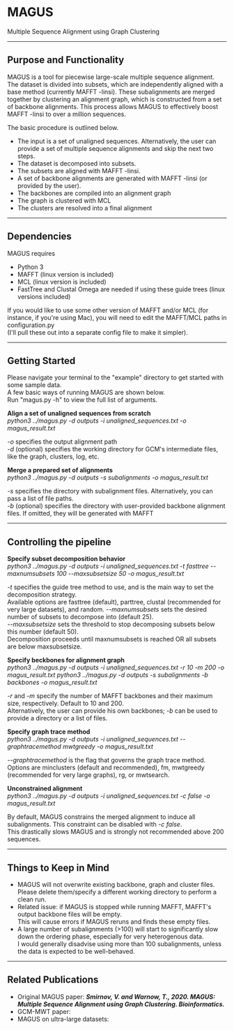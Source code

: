 # MAGUS
Multiple Sequence Alignment using Graph Clustering

- - - -

## Purpose and Functionality
MAGUS is a tool for piecewise large-scale multiple sequence alignment.  
The dataset is divided into subsets, which are independently aligned with a base method (currently MAFFT -linsi). These subalignments are merged together by clustering an alignment graph, which is constructed from a set of backbone alignments. This process allows MAGUS to effectively boost MAFFT -linsi to over a million sequences.

The basic procedure is outlined below. 
* The input is a set of unaligned sequences. Alternatively, the user can provide a set of multiple sequence alignments and skip the next two steps.
* The dataset is decomposed into subsets.
* The subsets are aligned with MAFFT -linsi. 
* A set of backbone alignments are generated with MAFFT -linsi (or provided by the user).
* The backbones are compiled into an alignment graph
* The graph is clustered with MCL
* The clusters are resolved into a final alignment

- - - -

## Dependencies
MAGUS requires
* Python 3
* MAFFT (linux version is included)
* MCL (linux version is included)
* FastTree and Clustal Omega are needed if using these guide trees (linux versions included) 

If you would like to use some other version of MAFFT and/or MCL (for instance, if you're using Mac),
you will need to edit the MAFFT/MCL paths in configuration.py  
(I'll pull these out into a separate config file to make it simpler).

- - - -

## Getting Started
Please navigate your terminal to the "example" directory to get started with some sample data.  
A few basic ways of running MAGUS are shown below.  
Run "magus.py -h" to view the full list of arguments. 

**Align a set of unaligned sequences from scratch**  
*python3 ../magus.py -d outputs -i unaligned_sequences.txt -o magus_result.txt*  

*-o* specifies the output alignment path  
*-d* (optional) specifies the working directory for GCM's intermediate files, like the graph, clusters, log, etc.  

**Merge a prepared set of alignments**  
*python3 ../magus.py -d outputs -s subalignments -o magus_result.txt*  

*-s* specifies the directory with subalignment files. Alternatively, you can pass a list of file paths.   
*-b* (optional) specifies the directory with user-provided backbone alignment files. If omitted, they will be generated with MAFFT

- - - -

## Controlling the pipeline

**Specify subset decomposition behavior**  
*python3 ../magus.py -d outputs -i unaligned_sequences.txt -t fasttree --maxnumsubsets 100 --maxsubsetsize 50 -o magus_result.txt*

*-t* specifies the guide tree method to use, and is the main way to set the decomposition strategy.  
Available options are fasttree (default), parttree, clustal (recommended for very large datasets), and random.
*--maxnumsubsets* sets the desired number of subsets to decompose into (default 25).  
*--maxsubsetsize* sets the threshold to stop decomposing subsets below this number (default 50).  
Decomposition proceeds until maxnumsubsets is reached OR all subsets are below maxsubsetsize.

**Specify beckbones for alignment graph**  
*python3 ../magus.py -d outputs -i unaligned_sequences.txt -r 10 -m 200 -o magus_result.txt*
*python3 ../magus.py -d outputs -s subalignments -b backbones -o magus_result.txt*  

*-r* and *-m* specify the number of MAFFT backbones and their maximum size, respectively. Default to 10 and 200.  
Alternatively, the user can provide his own backbones; *-b* can be used to provide a directory or a list of files.

**Specify graph trace method**  
*python3 ../magus.py -d outputs -i unaligned_sequences.txt --graphtracemethod mwtgreedy -o magus_result.txt*

*--graphtracemethod* is the flag that governs the graph trace method. Options are minclusters (default and recommended), fm, mwtgreedy (recommended for very large graphs), rg, or mwtsearch.

**Unconstrained alignment**  
*python3 ../magus.py -d outputs -i unaligned_sequences.txt -c false -o magus_result.txt*

By default, MAGUS constrains the merged alignment to induce all subalignments. This constraint can be disabled with *-c false*.  
This drastically slows MAGUS and is strongly not recommended above 200 sequences. 

- - - -

## Things to Keep in Mind

* MAGUS will not overwrite existing backbone, graph and cluster files.  
Please delete them/specify a different working directory to perform a clean run.
* Related issue: if MAGUS is stopped while running MAFFT, MAFFT's output backbone files will be empty.  
This will cause errors if MAGUS reruns and finds these empty files.
* A large number of subalignments (>100) will start to significantly slow down the ordering phase, especially for very heterogenous data.  
I would generally disadvise using more than 100 subalignments, unless the data is expected to be well-behaved.  

- - - -

## Related Publications

* Original MAGUS paper: ___Smirnov, V. and Warnow, T., 2020. MAGUS: Multiple Sequence Alignment using Graph Clustering. Bioinformatics.___
* GCM-MWT paper:
* MAGUS on ultra-large datasets: 
